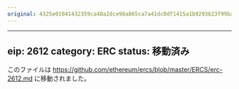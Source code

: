 ```yaml
---
original: 4325e01041432359ca40a2dce98a865ca7a41dc0df1415a1b9293623f99bacaa
---
```


---
eip: 2612
category: ERC
status: 移動済み
---

このファイルは https://github.com/ethereum/ercs/blob/master/ERCS/erc-2612.md に移動されました。